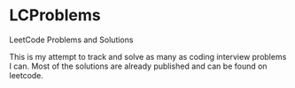 # LCProblems
LeetCode Problems and Solutions

This is my attempt to track and solve as many as coding interview problems I can. Most of the solutions are already published and can be found on leetcode. 


